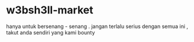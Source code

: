 # w3bsh3ll-market
hanya untuk bersenang - senang . jangan terlalu serius dengan semua ini , takut anda sendiri yang kami bounty

